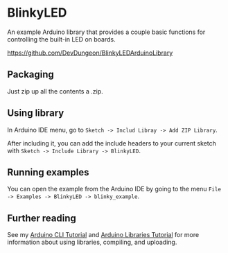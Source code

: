 # BlinkyLED

An example Arduino library that provides a couple
basic functions for controlling the built-in LED
on boards.

https://github.com/DevDungeon/BlinkyLEDArduinoLibrary

## Packaging

Just zip up all the contents a .zip.

## Using library

In Arduino IDE menu, go to `Sketch -> Includ Libray -> Add ZIP Library`.

After including it, you can add the include headers to your current
sketch with `Sketch -> Include Library -> BlinkyLED`.

## Running examples

You can open the example from the Arduino IDE by going to the menu
`File -> Examples -> BlinkyLED -> blinky_example`.

## Further reading

See my
[Arduino CLI Tutorial](https://www.devdungeon.com/content/arduino-cli-tutorial) and
[Arduino Libraries Tutorial](https://www.devdungeon.com/content/arduino-libraries-tutorial)
for more information about using libraries, compiling, and uploading.
